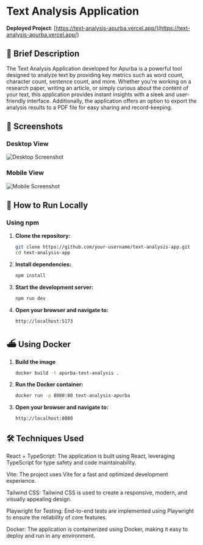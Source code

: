 # Text Analysis Application

**Deployed Project**: [https://text-analysis-apurba.vercel.app/](https://text-analysis-apurba.vercel.app/)

## 📝 Brief Description

The Text Analysis Application developed for Apurba is a powerful tool designed to analyze text by providing key metrics such as word count, character count, sentence count, and more. Whether you're working on a research paper, writing an article, or simply curious about the content of your text, this application provides instant insights with a sleek and user-friendly interface. Additionally, the application offers an option to export the analysis results to a PDF file for easy sharing and record-keeping.

## 📸 Screenshots

### Desktop View
![Desktop Screenshot](link-to-desktop-screenshot) <!-- Replace this with the actual image link -->

### Mobile View
![Mobile Screenshot](link-to-mobile-screenshot) <!-- Replace this with the actual image link -->

## 🚀 How to Run Locally

### Using npm

1. **Clone the repository:**
   ```bash
   git clone https://github.com/your-username/text-analysis-app.git
   cd text-analysis-app

2. **Install dependencies:**
   ```bash
   npm install

3. **Start the development server:**
   ```bash
   npm run dev

4. **Open your browser and navigate to:**
   ```bash
   http://localhost:5173

## ⛴️ Using Docker


1. **Build the image**
   ```bash
   docker build -t apurba-text-analysis .  

2. **Run the Docker container:**
   ```bash
   docker run -p 8080:80 text-analysis-apurba

4. **Open your browser and navigate to:**
   ```bash
   http://localhost:8080


## 🛠️ Techniques Used

React + TypeScript: The application is built using React, leveraging TypeScript for type safety and code maintainability.

Vite: The project uses Vite for a fast and optimized development experience.

Tailwind CSS: Tailwind CSS is used to create a responsive, modern, and visually appealing design.

Playwright for Testing: End-to-end tests are implemented using Playwright to ensure the reliability of core features.

Docker: The application is containerized using Docker, making it easy to deploy and run in any environment.